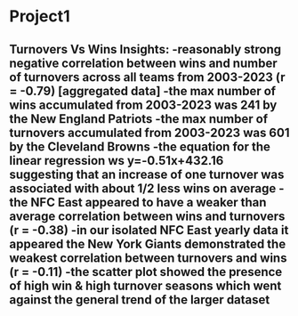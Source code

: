 # Project1


Turnovers Vs Wins Insights:
-reasonably strong negative correlation between wins and number of turnovers across all teams from 2003-2023 (r = -0.79) [aggregated data]
-the max number of wins accumulated from 2003-2023 was 241 by the New England Patriots
-the max number of turnovers accumulated from 2003-2023 was 601 by the Cleveland Browns
-the equation for the linear regression ws y=-0.51x+432.16 suggesting that an increase of one turnover was associated with about 1/2 less wins on average
-the NFC East appeared to have a weaker than average correlation between wins and turnovers (r = -0.38) 
-in our isolated NFC East yearly data it appeared the New York Giants demonstrated the weakest correlation between turnovers and wins (r = -0.11)
-the scatter plot showed the presence of high win & high turnover seasons which went against the general trend of the larger dataset
-
